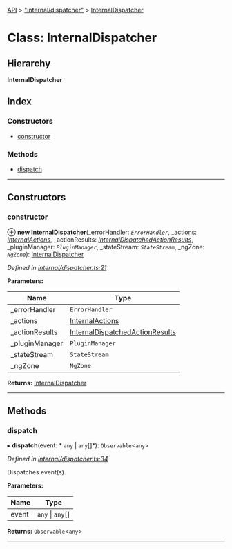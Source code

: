 [API](../README.md) > ["internal/dispatcher"](../modules/_internal_dispatcher_.md) > [InternalDispatcher](../classes/_internal_dispatcher_.internaldispatcher.md)

# Class: InternalDispatcher

## Hierarchy

**InternalDispatcher**

## Index

### Constructors

* [constructor](_internal_dispatcher_.internaldispatcher.md#constructor)

### Methods

* [dispatch](_internal_dispatcher_.internaldispatcher.md#dispatch)

---

## Constructors

<a id="constructor"></a>

###  constructor

⊕ **new InternalDispatcher**(_errorHandler: *`ErrorHandler`*, _actions: *[InternalActions](_actions_stream_.internalactions.md)*, _actionResults: *[InternalDispatchedActionResults](_internal_dispatcher_.internaldispatchedactionresults.md)*, _pluginManager: *`PluginManager`*, _stateStream: *`StateStream`*, _ngZone: *`NgZone`*): [InternalDispatcher](_internal_dispatcher_.internaldispatcher.md)

*Defined in [internal/dispatcher.ts:21](https://github.com/ngxs/store/blob/7d8137d/packages/store/src/internal/dispatcher.ts#L21)*

**Parameters:**

| Name | Type |
| ------ | ------ |
| _errorHandler | `ErrorHandler` |
| _actions | [InternalActions](_actions_stream_.internalactions.md) |
| _actionResults | [InternalDispatchedActionResults](_internal_dispatcher_.internaldispatchedactionresults.md) |
| _pluginManager | `PluginManager` |
| _stateStream | `StateStream` |
| _ngZone | `NgZone` |

**Returns:** [InternalDispatcher](_internal_dispatcher_.internaldispatcher.md)

___

## Methods

<a id="dispatch"></a>

###  dispatch

▸ **dispatch**(event: * `any` &#124; `any`[]*): `Observable`<`any`>

*Defined in [internal/dispatcher.ts:34](https://github.com/ngxs/store/blob/7d8137d/packages/store/src/internal/dispatcher.ts#L34)*

Dispatches event(s).

**Parameters:**

| Name | Type |
| ------ | ------ |
| event |  `any` &#124; `any`[]|

**Returns:** `Observable`<`any`>

___

